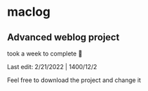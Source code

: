 # maclog

## Advanced weblog project

took a week to complete 🗿

Last edit: 2/21/2022 | 1400/12/2

Feel free to download the project and change it
